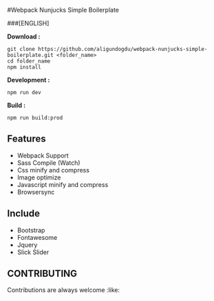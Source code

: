 #Webpack Nunjucks Simple Boilerplate

###[ENGLISH]

**Download :**
```
git clone https://github.com/aligundogdu/webpack-nunjucks-simple-boilerplate.git <folder_name>
cd folder_name
npm install
```
**Development :**

```
npm run dev
```

**Build :**

```
npm run build:prod
```

## Features

* Webpack Support
* Sass Compile (Watch)
* Css minify and compress 
* Image optimize
* Javascript minify and compress
* Browsersync
 
## Include

* Bootstrap
* Fontawesome
* Jquery
* Slick Slider


## CONTRIBUTING

Contributions are always welcome :like: 




